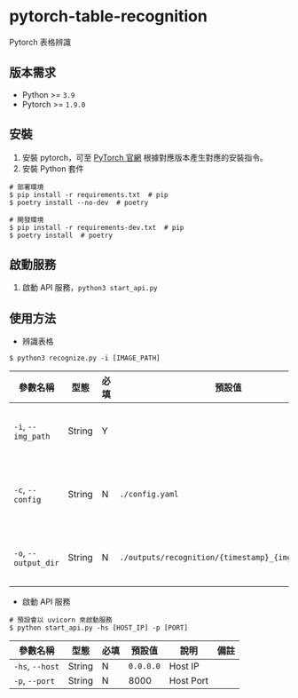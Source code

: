 # pytorch-table-recognition

Pytorch 表格辨識

## 版本需求

- Python >= `3.9`
- Pytorch >= `1.9.0`

## 安裝

1. 安裝 pytorch，可至 [PyTorch 官網](https://pytorch.org/) 根據對應版本產生對應的安裝指令。
2. 安裝 Python 套件

```shell
# 部署環境
$ pip install -r requirements.txt  # pip
$ poetry install --no-dev  # poetry

# 開發環境
$ pip install -r requirements-dev.txt  # pip
$ poetry install  # poetry
```

## 啟動服務

1. 啟動 API 服務，`python3 start_api.py`

## 使用方法

- 辨識表格

```shell
$ python3 recognize.py -i [IMAGE_PATH]
```

| 參數名稱             | 型態   | 必填 | 預設值                                             | 說明       | 備註 |
| -------------------- | ------ | ---- | -------------------------------------------------- | ---------- | ---- |
| `-i`, `--img_path`   | String | Y    |                                                    | 影像路徑   |      |
| `-c`, `--config`     | String | N    | `./config.yaml`                                    | 設定檔路徑 |      |
| `-o`, `--output_dir` | String | N    | `./outputs/recognition/{timestamp}_{img_filename}` | 輸出路徑   |      |

- 啟動 API 服務

```shell
# 預設會以 uvicorn 來啟動服務
$ python start_api.py -hs [HOST_IP] -p [PORT]
```

| 參數名稱        | 型態   | 必填 | 預設值    | 說明      | 備註 |
| --------------- | ------ | ---- | --------- | --------- | ---- |
| `-hs`, `--host` | String | N    | `0.0.0.0` | Host IP   |      |
| `-p`, `--port`  | String | N    | 8000      | Host Port |      |

